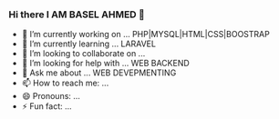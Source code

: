 ### Hi there  I AM BASEL AHMED 👋

- 🔭 I’m currently working on ... PHP|MYSQL|HTML|CSS|BOOSTRAP
- 🌱 I’m currently learning ... LARAVEL
- 👯 I’m looking to collaborate on ...
- 🤔 I’m looking for help with ... WEB BACKEND
- 💬 Ask me about ... WEB DEVEPMENTING
- 📫 How to reach me: ...
- 😄 Pronouns: ...
- ⚡ Fun fact: ...
